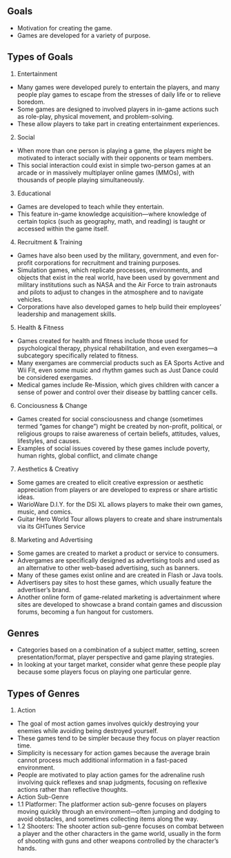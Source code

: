 ## Goals
- Motivation for creating the game.
- Games are developed for a variety of purpose.

## Types of Goals
1. Entertainment
 - Many games were developed purely to entertain the players, and many people play games to escape from the stresses of daily life or to relieve boredom.
 - Some games are designed to involved players in in-game actions such as role-play, physical movement, and problem-solving.
 - These allow players to take part in creating entertainment experiences.
2. Social
 -  When more than one person is playing a game, the players might be motivated to interact socially with their opponents or team members.
 -  This social interaction could exist in simple two-person games at an arcade or in massively multiplayer online games (MMOs), with thousands of people playing simultaneously.
3. Educational
 - Games are developed to teach while they entertain.
 - This feature in-game knowledge acquisition—where knowledge of certain topics (such as geography, math, and reading) is taught or accessed within the game itself.
4. Recruitment & Training
 - Games have also been used by the military, government, and even for-profit corporations for recruitment and training purposes.
 - Simulation games, which replicate processes, environments, and objects that exist in the real world, have been used by government and military institutions such as NASA and the Air Force to train astronauts and pilots to adjust to changes in the atmosphere and to navigate vehicles.
 - Corporations have also developed games to help build their employees’ leadership and management skills.
5. Health & Fitness
 - Games created for health and fitness include those used for psychological therapy, physical rehabilitation, and even exergames—a subcategory specifically related to fitness.
 - Many exergames are commercial products such as EA Sports Active and Wii Fit, even some music and rhythm games such as Just Dance could be considered exergames.
 - Medical games include Re-Mission, which gives children with cancer a sense of power and control over their disease by battling cancer cells.
6. Conciousness & Change
 - Games created for social consciousness and change (sometimes termed “games for change”) might be created by non-profit, political, or religious groups to raise awareness of certain beliefs, attitudes, values, lifestyles, and causes.
 - Examples of social issues covered by these games include poverty, human rights, global conflict, and climate change
7. Aesthetics & Creativy
 - Some games are created to elicit creative expression or aesthetic appreciation from players or are developed to express or share artistic ideas.
 - WarioWare D.I.Y. for the DSi XL allows players to make their own games, music, and comics.
 - Guitar Hero World Tour allows players to create and share instrumentals via its GHTunes Service
8. Marketing and Advertising
 - Some games are created to market a product or service to consumers.
 - Advergames are specifically designed as advertising tools and used as an alternative to other web-based advertising, such as banners.
 - Many of these games exist online and are created in Flash or Java tools.
 - Advertisers pay sites to host these games, which usually feature the advertiser’s brand.
 - Another online form of game-related marketing is advertainment where sites are developed to showcase a brand contain games and discussion forums, becoming a fun hangout for customers.

## Genres
- Categories based on a combination of a subject matter, setting, screen presentation/format, player perspective and game playing strategies.
- In looking at your target market, consider what genre these people play because some players focus on playing one particular genre.

## Types of Genres
1. Action
 - The goal of most action games involves quickly destroying your enemies while avoiding being destroyed yourself.
 - These games tend to be simpler because they focus on player reaction time.
 - Simplicity is necessary for action games because the average brain cannot process much additional information in a fast-paced environment.
 - People are motivated to play action games for the adrenaline rush involving quick reflexes and snap judgments, focusing on reflexive actions rather than reflective thoughts.
 - Action Sub-Genre
  - 1.1 Platformer: The platformer action sub-genre focuses on players moving quickly through an environment—often jumping and dodging to avoid obstacles, and sometimes collecting items along the way.
  - 1.2 Shooters: The shooter action sub-genre focuses on combat between a player and the other characters in the game world, usually in the form of shooting with guns and other weapons controlled by the character’s hands.

